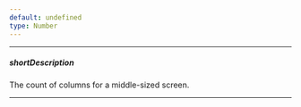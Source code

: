 ```yaml
---
default: undefined
type: Number
---
```

---
##### shortDescription
The count of columns for a middle-sized screen.

---
